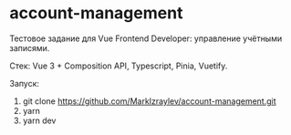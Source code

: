 # account-management

Тестовое задание для Vue Frontend Developer: управление учётными записями.

Стек: Vue 3 + Composition API, Typescript, Pinia, Vuetify.

Запуск:

1. git clone https://github.com/MarkIzraylev/account-management.git
2. yarn
3. yarn dev
